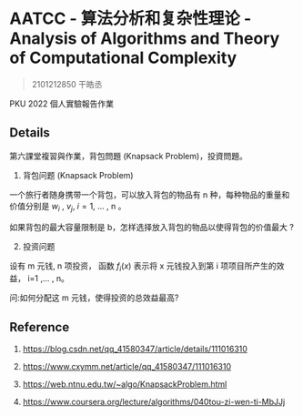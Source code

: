 # AATCC - 算法分析和复杂性理论 - Analysis of Algorithms and Theory of Computational Complexity

> 2101212850 干皓丞

PKU 2022 個人實驗報告作業


## Details

第六課堂複習與作業，背包問題 (Knapsack Problem)，投資問題。


1. 背包问题 (Knapsack Problem)

一个旅行者随身携带一个背包，可以放入背包的物品有 n 种，每种物品的重量和价值分别是 $w_{i}$ , $v_j$, $i = 1$, ... , n 。

如果背包的最大容量限制是 b，怎样选择放入背包的物品以使得背包的价值最大 ?

2. 投资问题

设有 m 元钱, n 项投资， 函数 $f_{i}(x)$ 表示将 x 元钱投入到第 i 项项目所产生的效益， i=1 ,... , n。

问:如何分配这 m 元钱，使得投资的总效益最高?


## Reference

1. https://blog.csdn.net/qq_41580347/article/details/111016310

2. https://www.cxymm.net/article/qq_41580347/111016310

3. https://web.ntnu.edu.tw/~algo/KnapsackProblem.html

4. https://www.coursera.org/lecture/algorithms/040tou-zi-wen-ti-MbJJj












